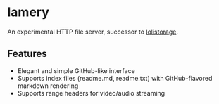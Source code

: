 # lamery

An experimental HTTP file server, successor to [lolistorage](https://github.com/chiyadev/lolistorage).

## Features

- Elegant and simple GitHub-like interface
- Supports index files (readme.md, readme.txt) with GitHub-flavored markdown rendering
- Supports range headers for video/audio streaming
